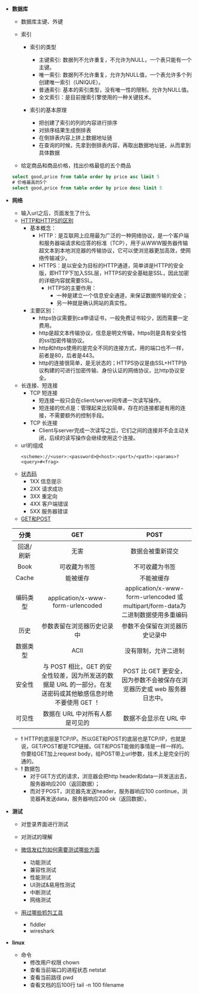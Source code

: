 * **数据库**
  * 数据库主键、外键

  * 索引
    * 索引的类型
      * 主键索引: 数据列不允许重复，不允许为NULL，一个表只能有一个主键。
      * 唯一索引: 数据列不允许重复，允许为NULL值，一个表允许多个列创建唯一索引（UNIQUE）。
      * 普通索引: 基本的索引类型，没有唯一性的限制，允许为NULL值。
      * 全文索引：是目前搜索引擎使用的一种关键技术。
      
    * 索引的基本原理
      - 把创建了索引的列的内容进行排序
      - 对排序结果生成倒排表
      - 在倒排表内容上拼上数据地址链
      - 在查询的时候，先拿到倒排表内容，再取出数据地址链，从而拿到具体数据

  * 给定商品和商品价格，找出价格最低的五个商品
  ```sql
  select good,price from table order by price asc limit 5
  # 价格最高的5个
  select good,price from table order by price desc limit 5
  ```
* **网络**
  * 输入url之后，页面发生了什么
  * [HTTP和HTTPS的区别](https://www.cnblogs.com/klb561/p/10289199.html)
    * 基本概念：
      * HTTP：是互联网上应用最为广泛的一种网络协议，是一个客户端和服务器端请求和应答的标准（TCP），用于从WWW服务器传输超文本到本地浏览器的传输协议，它可以使浏览器更加高效，使网络传输减少。
      * HTTPS：是以安全为目标的HTTP通道，简单讲是HTTP的安全版，即HTTP下加入SSL层，HTTPS的安全基础是SSL，因此加密的详细内容就需要SSL。
        * HTTPS的主要作用：
          * 一种是建立一个信息安全通道，来保证数据传输的安全；
          * 另一种就是确认网站的真实性。
    * 主要区别：
      * https协议需要到ca申请证书，一般免费证书较少，因而需要一定费用。
      * http是超文本传输协议，信息是明文传输，https则是具有安全性的ssl加密传输协议。
      * http和https使用的是完全不同的连接方式，用的端口也不一样，前者是80，后者是443。
      * http的连接很简单，是无状态的；HTTPS协议是由SSL+HTTP协议构建的可进行加密传输、身份认证的网络协议，比http协议安全。
  * 长连接、短连接
    * TCP 短连接
      * 短连接一般只会在client/server间传递一次读写操作。
      * 短连接的优点是：管理起来比较简单，存在的连接都是有用的连接，不需要额外的控制手段。
    * TCP 长连接
      * Client与server完成一次读写之后，它们之间的连接并不会主动关闭，后续的读写操作会继续使用这个连接。
  * url的组成
    ```
    <scheme>://<user>:<password>@<host>:<port>/<path>:<params>?<query>#<frag>
    ```
  * [状态码](https://www.jianshu.com/p/f9c6ed6fa35e)
    * 1XX 信息提示
    * 2XX 请求成功
    * 3XX 重定向
    * 4XX 客户端错误
    * 5XX 服务器错误
  * [GET和POST](https://www.oschina.net/news/77354/http-get-post-different)
  
  |分类|GET|POST|
  |:---:|:---:|:---:|
  |回退/刷新|无害|数据会被重新提交|
  |Book|可收藏为书签|不可收藏为书签|
  |Cache|能被缓存|不能被缓存|
  |编码类型|application/x-www-form-urlencoded|application/x-www-form-urlencoded 或 multipart/form-data为二进制数据使用多重编码|
  |历史|参数表留在浏览器历史记录中|参数不会保留在浏览器历史记录中|
  |数据类型|ACII|没有限制，允许二进制|
  |安全性|与 POST 相比，GET 的安全性较差，因为所发送的数据是 URL 的一部分。在发送密码或其他敏感信息时绝不要使用 GET ！|POST 比 GET 更安全，因为参数不会被保存在浏览器历史或 web 服务器日志中。|
  |可见性|	数据在 URL 中对所有人都是可见的|数据不会显示在 URL 中|
  
  * **!** HTTP的底层是TCP/IP。所以GET和POST的底层也是TCP/IP，也就是说，GET/POST都是TCP链接。GET和POST能做的事情是一样一样的。你要给GET加上request body，给POST带上url参数，技术上是完全行的通的。 
  * **!** 数据包
    * 对于GET方式的请求，浏览器会把http header和data一并发送出去，服务器响应200（返回数据）；
    * 而对于POST，浏览器先发送header，服务器响应100 continue，浏览器再发送data，服务器响应200 ok（返回数据）。

* **测试**
  * 对登录界面进行测试

  * 对测试的理解

  * [微信发红包如何需要测试哪些方面](https://blog.csdn.net/yimixgg/article/details/94741910)

    * 功能测试
    * 兼容性测试
    * 性能测试
    * UI测试&易用性测试
    * 中断测试
    * 网络测试
  * [用过哪些抓包工具](https://zhuanlan.zhihu.com/p/44912855)
    * fiddler
    * wireshark
* **linux**
  * 命令
    * 修改用户权限 chown
    * 查看当前端口的进程状态 netstat
    * 查看当前路径 pwd
    * 查看文档的后100行 tail -n 100 filename 

